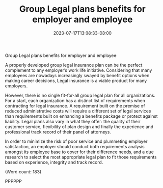 ﻿---
title: "Group Legal plans benefits for employer and employee"
date: 2023-07-17T13:08:33-08:00
description: "Pre-Paid Legal Tips for Web Success"
featured_image: "/images/Pre-Paid Legal.jpg"
tags: ["Pre Paid Legal"]
---

Group Legal plans benefits for employer and employee

A properly developed group legal insurance plan can be the perfect 
complement to any employer’s work life initiative. Considering that many 
employees are nowadays increasingly swayed by benefit options when making 
career decisions, Legal insurance is a viable product for many employers. 

However, there is no single fit-for-all group legal plan for all 
organizations. For a start, each organization has a distinct list of 
requirements when contracting for legal insurance. A requirement built on 
the premise of reduced administrative costs will require a different set 
of legal services than requirements built on enhancing a benefits package 
or protect against liability.
Legal plans also vary in what they offer: the quality of their customer 
service, flexibility of plan design and finally the experience and 
professional track record of their panel of attorneys. 

In order to minimize the risk of poor service and plummeting employer 
satisfaction, an employer should conduct both requirements analysis 
amongst its employee base to cover for their difference needs, and a due 
research to select the most appropriate legal plan to fit those 
requirements based on experience, integrity and track record.  

(Word count: 183)

PPPPPP










